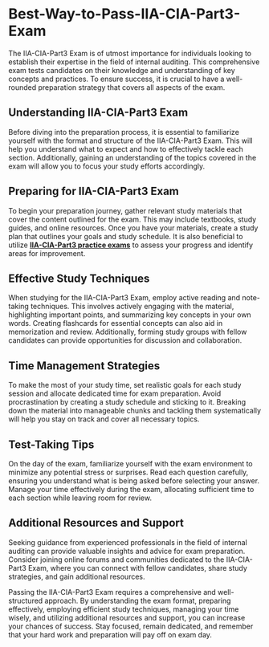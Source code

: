 # Best-Way-to-Pass-IIA-CIA-Part3-Exam
The IIA-CIA-Part3 Exam is of utmost importance for individuals looking to establish their expertise in the field of internal auditing. This comprehensive exam tests candidates on their knowledge and understanding of key concepts and practices. To ensure success, it is crucial to have a well-rounded preparation strategy that covers all aspects of the exam.

## Understanding IIA-CIA-Part3 Exam

Before diving into the preparation process, it is essential to familiarize yourself with the format and structure of the IIA-CIA-Part3 Exam. This will help you understand what to expect and how to effectively tackle each section. Additionally, gaining an understanding of the topics covered in the exam will allow you to focus your study efforts accordingly.

## Preparing for IIA-CIA-Part3 Exam

To begin your preparation journey, gather relevant study materials that cover the content outlined for the exam. This may include textbooks, study guides, and online resources. Once you have your materials, create a study plan that outlines your goals and study schedule. It is also beneficial to utilize **[IIA-CIA-Part3 practice exams](https://www.dumpsinfo.com/exam/iia-cia-part3/)** to assess your progress and identify areas for improvement.

## Effective Study Techniques

When studying for the IIA-CIA-Part3 Exam, employ active reading and note-taking techniques. This involves actively engaging with the material, highlighting important points, and summarizing key concepts in your own words. Creating flashcards for essential concepts can also aid in memorization and review. Additionally, forming study groups with fellow candidates can provide opportunities for discussion and collaboration.

## Time Management Strategies

To make the most of your study time, set realistic goals for each study session and allocate dedicated time for exam preparation. Avoid procrastination by creating a study schedule and sticking to it. Breaking down the material into manageable chunks and tackling them systematically will help you stay on track and cover all necessary topics.

## Test-Taking Tips

On the day of the exam, familiarize yourself with the exam environment to minimize any potential stress or surprises. Read each question carefully, ensuring you understand what is being asked before selecting your answer. Manage your time effectively during the exam, allocating sufficient time to each section while leaving room for review.

## Additional Resources and Support

Seeking guidance from experienced professionals in the field of internal auditing can provide valuable insights and advice for exam preparation. Consider joining online forums and communities dedicated to the IIA-CIA-Part3 Exam, where you can connect with fellow candidates, share study strategies, and gain additional resources.

Passing the IIA-CIA-Part3 Exam requires a comprehensive and well-structured approach. By understanding the exam format, preparing effectively, employing efficient study techniques, managing your time wisely, and utilizing additional resources and support, you can increase your chances of success. Stay focused, remain dedicated, and remember that your hard work and preparation will pay off on exam day.
